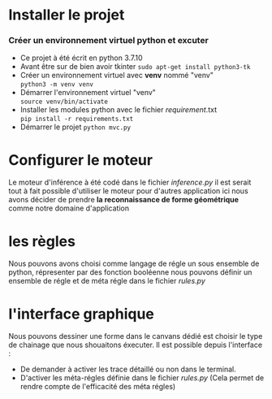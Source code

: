 # Installer le projet 
### Créer un environnement virtuel python et excuter 
- Ce projet à été écrit en python 3.7.10
- Avant être sur de bien avoir tkinter `sudo apt-get install python3-tk`
- Créer un environnement virtuel avec **venv** nommé "venv"  
`python3 -m venv venv`
- Démarrer l'environnement virtuel "venv"  
`source venv/bin/activate`
- Installer les modules python avec le fichier _requirement_.txt  
`pip install -r requirements.txt`
- Démarrer le projet `python mvc.py`


# Configurer le moteur
Le moteur d'inférence à été codé dans le fichier *inference.py* il est serait tout à fait possible
d'utiliser le moteur pour d'autres application ici nous avons décider de prendre **la reconnaissance de forme géométrique**
comme notre domaine d'application
# les règles
Nous pouvons avons choisi comme langage de régle un sous ensemble de
python, répresenter par des fonction booléenne nous pouvons définir 
un ensemble de régle et de méta régle dans le fichier *rules.py*

# l'interface graphique 
Nous pouvons dessiner une forme dans le canvans dédié est choisir le
type de chainage que nous shouaitons éxecuter.
Il est possible depuis l'interface : 
- De demander à activer les trace détaillé ou non dans le terminal.
- D'activer les méta-régles définie dans le fichier *rules.py* (Cela permet de rendre compte de l'efficacité des méta régles)



